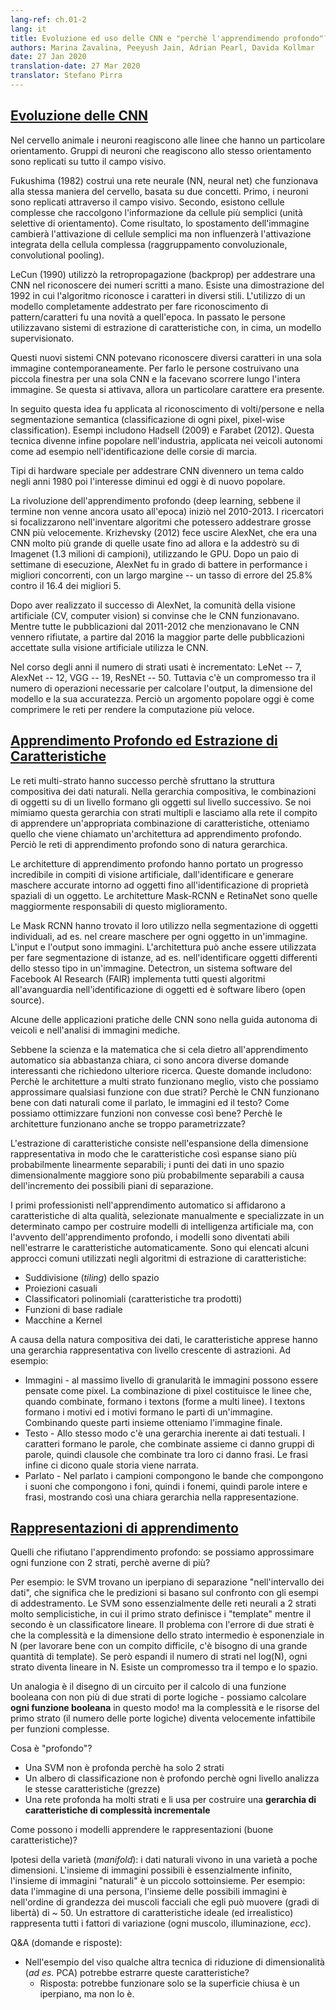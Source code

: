 ```yaml
---
lang-ref: ch.01-2
lang: it
title: Evoluzione ed uso delle CNN e "perchè l'apprendimendo profondo"?
authors: Marina Zavalina, Peeyush Jain, Adrian Pearl, Davida Kollmar
date: 27 Jan 2020
translation-date: 27 Mar 2020
translator: Stefano Pirra
---
```



## [Evoluzione delle CNN](https://www.youtube.com/watch?v=0bMe_vCZo30&t=2965s)

Nel cervello animale i neuroni reagiscono alle linee che hanno un particolare orientamento. Gruppi di neuroni che reagiscono allo stesso orientamento sono replicati su tutto il campo visivo.

Fukushima (1982) costruì una rete neurale (NN, neural net) che funzionava alla stessa maniera del cervello, basata su due concetti.
Primo, i neuroni sono replicati attraverso il campo visivo. Secondo, esistono cellule complesse che raccolgono l'informazione da cellule più semplici (unità selettive di orientamento). Come risultato, lo spostamento dell'immagine cambierà l'attivazione di cellule semplici ma non influenzerà l'attivazione integrata della cellula complessa (raggruppamento convoluzionale, convolutional pooling).

LeCun (1990) utilizzò la retropropagazione (backprop) per addestrare una CNN nel riconoscere dei numeri scritti a mano. Esiste una dimostrazione del 1992 in cui l'algoritmo riconosce i caratteri in diversi stili. L'utilizzo di un modello completamente addestrato per fare riconoscimento di pattern/caratteri fu una novità a quell'epoca. In passato le persone utilizzavano sistemi di estrazione di caratteristiche con, in cima, un modello supervisionato.

Questi nuovi sistemi CNN potevano riconoscere diversi caratteri in una sola immagine contemporaneamente. Per farlo le persone costruivano una piccola finestra per una sola CNN e la facevano scorrere lungo l'intera immagine. Se questa si attivava, allora un particolare carattere era presente.

In seguito questa idea fu applicata al riconoscimento di volti/persone e nella segmentazione semantica (classificazione di ogni pixel, pixel-wise classification). Esempi includono Hadsell (2009) e Farabet (2012). Questa tecnica divenne infine popolare nell'industria, applicata nei veicoli autonomi come ad esempio nell'identificazione delle corsie di marcia.

Tipi di hardware speciale per addestrare CNN divennero un tema caldo negli anni 1980 poi l'interesse diminuì ed oggi è di nuovo popolare.

La rivoluzione dell'apprendimento profondo (deep learning, sebbene il termine non venne ancora usato all'epoca) iniziò nel 2010-2013. I ricercatori si focalizzarono nell'inventare algoritmi che potessero addestrare grosse CNN più velocemente. Krizhevsky (2012) fece uscire AlexNet, che era una CNN molto più grande di quelle usate fino ad allora e la addestrò su di Imagenet (1.3 milioni di campioni), utilizzando le GPU. Dopo un paio di settimane di esecuzione, AlexNet fu in grado di battere in performance i migliori concorrenti, con un largo margine -- un tasso di errore del 25.8% contro il 16.4 dei migliori 5.

Dopo aver realizzato il successo di AlexNet, la comunità della visione artificiale (CV, computer vision) si convinse che le CNN funzionavano. Mentre tutte le pubblicazioni dal 2011-2012 che menzionavano le CNN vennero rifiutate, a partire dal 2016 la maggior parte delle pubblicazioni accettate sulla visione artificiale utilizza le CNN.

Nel corso degli anni il numero di strati usati è incrementato: LeNet -- 7, AlexNet -- 12, VGG -- 19, ResNEt -- 50. Tuttavia c'è un compromesso tra il numero di operazioni necessarie per calcolare l'output, la dimensione del modello e la sua accuratezza. Perciò un argomento popolare oggi è come comprimere le reti per rendere la computazione più veloce.


## [Apprendimento Profondo ed Estrazione di Caratteristiche](https://www.youtube.com/watch?v=0bMe_vCZo30&t=3955s)

Le reti multi-strato hanno successo perchè sfruttano la struttura compositiva dei dati naturali. 
Nella gerarchia compositiva, le combinazioni di oggetti su di un livello formano gli oggetti sul livello successivo. Se noi mimiamo questa gerarchia con strati multipli e lasciamo alla rete il compito di apprendere un'appropriata combinazione di caratteristiche, otteniamo quello che viene chiamato un'architettura ad apprendimento profondo. Perciò le reti di apprendimento profondo sono di natura gerarchica.

Le architetture di apprendimento profondo hanno portato un progresso incredibile in compiti di visione artificiale, dall'identificare e generare maschere accurate intorno ad oggetti fino all'identificazione di proprietà spaziali di un oggetto. Le architetture Mask-RCNN e RetinaNet sono quelle maggiormente responsabili di questo miglioramento.

Le Mask RCNN hanno trovato il loro utilizzo nella segmentazione di oggetti individuali, ad es. nel creare maschere per ogni oggetto in un'immagine. L'input e l'output sono immagini. L'architettura può anche essere utilizzata per fare segmentazione di istanze, ad es. nell'identificare oggetti differenti dello stesso tipo in un'immagine. Detectron, un sistema software del Facebook AI Research (FAIR) implementa tutti questi algoritmi all'avanguardia nell'identificazione di oggetti ed è software libero (open source).

Alcune delle applicazioni pratiche delle CNN sono nella guida autonoma di veicoli e nell'analisi di immagini mediche.

Sebbene la scienza e la matematica che si cela dietro all'apprendimento automatico sia abbastanza chiara, ci sono ancora diverse domande interessanti che richiedono ulteriore ricerca. Queste domande includono: Perchè le architetture a multi strato funzionano meglio, visto che possiamo approssimare qualsiasi funzione con due strati? Perchè le CNN funzionano bene con dati naturali come il parlato, le immagini ed il testo? Come possiamo ottimizzare funzioni non convesse così bene? Perchè le architetture funzionano anche se troppo parametrizzate?

L'estrazione di caratteristiche consiste nell'espansione della dimensione rappresentativa in modo che le caratteristiche così espanse siano più probabilmente linearmente separabili; i punti dei dati in uno spazio dimensionalmente maggiore sono più probabilmente separabili a causa dell'incremento dei possibili piani di separazione. 

I primi professionisti nell'apprendimento automatico si affidarono a caratteristiche di alta qualità, selezionate manualmente e specializzate in un determinato campo per costruire modelli di intelligenza artificiale ma, con l'avvento dell'apprendimento profondo, i modelli sono diventati abili nell'estrarre le caratteristiche automaticamente. Sono qui elencati alcuni approcci comuni utilizzati negli algoritmi di estrazione di caratteristiche:

- Suddivisione (_tiling_) dello spazio
- Proiezioni casuali
- Classificatori polinomiali (caratteristiche tra prodotti)
- Funzioni di base radiale
- Macchine a Kernel

A causa della natura compositiva dei dati, le caratteristiche apprese hanno una gerarchia rappresentativa con livello crescente di astrazioni. Ad esempio:

-  Immagini - al massimo livello di granularità le immagini possono essere pensate come pixel. La combinazione di pixel costituisce le linee che, quando combinate, formano i textons (forme a multi linee). I textons formano i motivi ed i motivi formano le parti di un'immagine. Combinando queste parti insieme otteniamo l'immagine finale.
-  Testo - Allo stesso modo c'è una gerarchia inerente ai dati testuali. I caratteri formano le parole, che combinate assieme ci danno gruppi di parole, quindi clausole che combinate tra loro ci danno frasi. Le frasi infine ci dicono quale storia viene narrata.
-  Parlato - Nel parlato i campioni compongono le bande che compongono i suoni che compongono i foni, quindi i fonemi, quindi parole intere e frasi, mostrando così una chiara gerarchia nella rappresentazione.


## [Rappresentazioni di apprendimento](https://www.youtube.com/watch?v=0bMe_vCZo30&t=4767s)

Quelli che rifiutano l'apprendimento profondo: se possiamo approssimare ogni funzione con 2 strati, perchè averne di più?

Per esempio: le SVM trovano un iperpiano di separazione "nell'intervallo dei dati", che significa che le predizioni si basano sul confronto con gli esempi di addestramento. Le SVM sono essenzialmente delle reti neurali a 2 strati molto semplicistiche, in cui il primo strato definisce i "template" mentre il secondo è un classificatore lineare. Il problema con l'errore di due strati è che la complessità e la dimensione dello strato intermedio è esponenziale in N (per lavorare bene con un compito difficile, c'è bisogno di una grande quantità di template). Se però espandi il numero di strati nel log(N), ogni strato diventa lineare in N. Esiste un compromesso tra il tempo e lo spazio.

Un analogia è il disegno di un circuito per il calcolo di una funzione booleana con non più di due strati di porte logiche - possiamo calcolare **ogni funzione booleana** in questo modo! ma la complessità e le risorse del primo strato (il numero delle porte logiche) diventa velocemente infattibile per funzioni complesse.

Cosa è "profondo"?

- Una SVM non è profonda perchè ha solo 2 strati
- Un albero di classificazione non è profondo perchè ogni livello analizza le stesse caratteristiche (grezze)
- Una rete profonda ha molti strati e li usa per costruire una **gerarchia di caratteristiche di complessità incrementale**

Come possono i modelli apprendere le rappresentazioni (buone caratteristiche)?

Ipotesi della varietà (_manifold_): i dati naturali vivono in una varietà a poche dimensioni. L'insieme di immagini possibili è essenzialmente infinito, l'insieme di immagini "naturali" è un piccolo sottoinsieme.
Per esempio: data l'immagine di una persona, l'insieme delle possibili immagini è nell'ordine di grandezza dei muscoli facciali che egli può muovere (gradi di libertà) di ~ 50. Un estrattore di caratteristiche ideale (ed irrealistico) rappresenta tutti i fattori di variazione (ogni muscolo, illuminazione, *ecc*).

Q&A (domande e risposte):

- Nell'esempio del viso qualche altra tecnica di riduzione di dimensionalità (*ad es.* PCA) potrebbe estrarre queste caratteristiche?
  - Risposta: potrebbe funzionare solo se la superficie chiusa è un iperpiano, ma non lo è.

